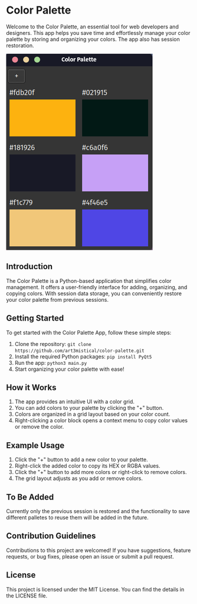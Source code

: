 # Color Palette

Welcome to the Color Palette, an essential tool for web developers and designers. This app helps you save time and effortlessly manage your color palette by storing and organizing your colors. The app also has session restoration.

![Alt text](<Screenshot from 2023-10-11 13-55-39.png>)

## Introduction

The Color Palette is a Python-based application that simplifies color management. It offers a user-friendly interface for adding, organizing, and copying colors. With session data storage, you can conveniently restore your color palette from previous sessions.

## Getting Started

To get started with the Color Palette App, follow these simple steps:

1. Clone the repository: `git clone https://github.com/art3mistical/color-palette.git`
2. Install the required Python packages: `pip install PyQt5`
3. Run the app: `python3 main.py`
4. Start organizing your color palette with ease!

## How it Works

1. The app provides an intuitive UI with a color grid.
2. You can add colors to your palette by clicking the "+" button.
3. Colors are organized in a grid layout based on your color count.
4. Right-clicking a color block opens a context menu to copy color values or remove the color.


## Example Usage

1. Click the "+" button to add a new color to your palette.
2. Right-click the added color to copy its HEX or RGBA values.
3. Click the "+" button to add more colors or right-click to remove colors.
4. The grid layout adjusts as you add or remove colors.

## To Be Added

Currently only the previous session is restored and the functionality to save different palletes to reuse them will be added in the future.

## Contribution Guidelines

Contributions to this project are welcomed! If you have suggestions, feature requests, or bug fixes, please open an issue or submit a pull request.

## License

This project is licensed under the MIT License. You can find the details in the LICENSE file.

